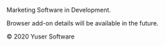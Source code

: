  <!DOCTYPE html>
 <html lang="en">
 <head>
  <img src:"Yuserlogo.png" alt:"Yuser logo" width:500px>
 
  <p> Marketing Software in Development. </p>
<p> Browser add-on details will be available in the future. </p>

<p> © 2020 Yuser Software </p>
</html>
